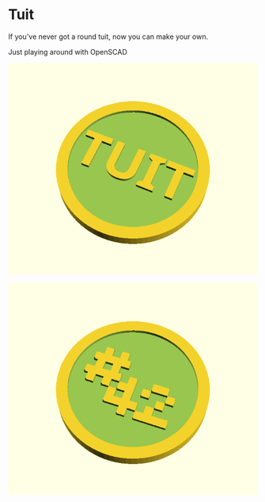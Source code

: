 # Tuit

If you've never got a round tuit, now you can make your own.

Just playing around with OpenSCAD

![Face](tuit-face.png)

![Obverse](tuit-obverse.png)
